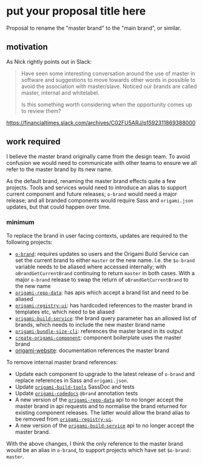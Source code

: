 # put your proposal title here

Proposal to rename the "master brand" to the "main brand", or similar.

## motivation

As Nick rightly points out in Slack:

>Have seen some interesting conversation around the use of master in software and suggestions to move towards other words in possible to avoid the association with master/slave. Noticed our brands are called master, internal and whitelabel.
>
>Is this something worth considering when the opportunity comes up to review them?

https://financialtimes.slack.com/archives/C02FU5ARJ/p1592311869388000

## work required

I believe the master brand originally came from the design team. To avoid confusion we would need to communicate with other teams to ensure we all refer to the master brand by its new name.

As the default brand, renaming the master brand effects quite a few projects. Tools and services would need to introduce an alias to support current component and future releases; `o-brand` would need a major release; and all branded components would require Sass and `origami.json` updates, but that could happen over time.

### minimum

To replace the brand in user facing contexts, updates are required to the following projects:

- [`o-brand`](https://github.com/Financial-Times/o-brand): requires updates so users and the Origami Build Service can set the current brand to either `master` or the new name. I.e. the `$o-brand` variable needs to be aliased where accessed internally; with `oBrandGetCurrentBrand` continuing to return `master` in both cases. With a major `o-brand` release to swap the return of `oBrandGetCurrentBrand` to the new name
- [`origami-repo-data`](https://github.com/Financial-Times/origami-repo-data): has apis which accept a brand list and need to be aliased
- [`origami-registry-ui`](https://github.com/Financial-Times/origami-registry-ui): has hardcoded references to the master brand in templates etc, which need to be aliased
- [`origami-build-service`](https://github.com/Financial-Times/origami-build-service): the brand query parameter has an allowed list of brands, which needs to include the new master brand name
- [`origami-bundle-size-cli`](https://github.com/Financial-Times/origami-bundle-size-cli/): references the master brand in its output
- [`create-origami-component`](https://github.com/Financial-Times/create-origami-component/): component boilerplate uses the master brand
- [origami-website](https://github.com/Financial-Times/origami-website/): documentation references the master brand

To remove internal master brand references:

- Update each component to upgrade to the latest release of `o-brand` and replace references in Sass and `origami.json`.
- Update [`origami-build-tools`](https://github.com/Financial-Times/origami-build-tools) SassDoc and tests
- Update [`origami-codedocs`](https://github.com/Financial-Times/origami-codedocs) `@brand` annotation tests
- A new version of the [`origami-repo-data`](https://github.com/Financial-Times/origami-repo-data) api to no longer accept the master brand in api requests and to normalise the brand returned for existing component releases. The latter would allow the brand alias to be removed from [`origami-registry-ui`](https://github.com/Financial-Times/origami-registry-ui).
- A new version of the [`origami-build-service`](https://github.com/Financial-Times/origami-build-service) api to no longer accept the master brand.

With the above changes, I think the only reference to the master brand would be an alias in `o-brand`, to support projects which have set `$o-brand: master`.
